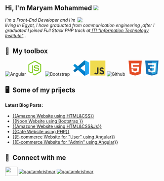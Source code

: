<h2>Hi, I'm Maryam Mohammed <img src="https://github.githubassets.com/images/mona-whisper.gif" height="24" /></h2>
<img align='right' src="https://user-images.githubusercontent.com/74038190/221352975-94759904-aa4c-4032-a8ab-b546efb9c478.gif" width="270" />

<p><em>I'm a Front-End Developer and I'm living in Egypt, I have graduated from communication engineering ,after I graduated I joined Full Stack PHP track at<a href="https://www.iti.gov.eg/iti/home"> ITI "Information Technology Institute"</a> . </em>

## 🧰 &nbsp;My toolbox

<img  src="https://upload.wikimedia.org/wikipedia/commons/thumb/c/cf/Angular_full_color_logo.svg/1200px-Angular_full_color_logo.svg.png" alt="Angular" width="50" height="50"/>&nbsp;<img  src="https://raw.githubusercontent.com/devicons/devicon/1119b9f84c0290e0f0b38982099a2bd027a48bf1/icons/nodejs/nodejs-plain.svg" alt="NodeJS" width="50" height="50"/> &nbsp;<img  src="https://upload.wikimedia.org/wikipedia/commons/thumb/b/b2/Bootstrap_logo.svg/1200px-Bootstrap_logo.svg.png" alt="Bootstrap" width="50" height="50"/> &nbsp;&nbsp;<img  src="https://raw.githubusercontent.com/devicons/devicon/1119b9f84c0290e0f0b38982099a2bd027a48bf1/icons/vscode/vscode-original.svg" alt="VSCode" width="50" height="50"/>&nbsp;<img src="https://raw.githubusercontent.com/devicons/devicon/1119b9f84c0290e0f0b38982099a2bd027a48bf1/icons/javascript/javascript-original.svg" alt="JavaScript" width="50" height="50"/>&nbsp;<img  src="https://github.com/CyrisXD/CyrisXD/raw/master/assets/Github.png" alt="Github"/> &nbsp;<img  src="https://raw.githubusercontent.com/devicons/devicon/1119b9f84c0290e0f0b38982099a2bd027a48bf1/icons/html5/html5-plain.svg" alt="HTML5" width="50" height="50"/>&nbsp;<img  src="https://raw.githubusercontent.com/devicons/devicon/1119b9f84c0290e0f0b38982099a2bd027a48bf1/icons/css3/css3-original.svg" alt="CSS3" width="50" height="50"/>


## 🖥 &nbsp;Some of my prijects
<h4> Latest Blog Posts: </h4>


  - [{{Amazone Website using HTML&CSS}}](https://maryam243.github.io/Amazon/)
  - [{{Noon Website using Bootstrap }}]( https://maryam243.github.io/noon/)
  - [{{Amazone Website using HTML&CSS&Js}}]( https://maryam243.github.io/AmazonJs/)
  - [{{Cafe Website using PHP}}](https://yuque.com/{{@root.namespace}}/{{slug}})
  - [{{E-commerce Website for "User" using Angular}}](https://yuque.com/{{@root.namespace}}/{{slug}})
  - [{{E-commerce Website for "Admin" using Angular}}](https://yuque.com/{{@root.namespace}}/{{slug}})



## 🔗 &nbsp;Connect with me
<p align="left">
<a  href = "mailto: mero.mohammed.2000@gmail.com" target="blank"><img align="center" src="https://upload.wikimedia.org/wikipedia/commons/thumb/7/7e/Gmail_icon_%282020%29.svg/800px-Gmail_icon_%282020%29.svg.png" height="30" width="40" /></a>
<a href="https://www.linkedin.com/in/maryam-mohammed-ibrahim-798b53254/" target="blank"><img align="center" src="https://raw.githubusercontent.com/rahuldkjain/github-profile-readme-generator/master/src/images/icons/Social/linked-in-alt.svg" alt="gautamkrishnar" height="30" width="40" /></a>
<a href="https://www.instagram.com/meroo_moh/?next=%2F" target="blank"><img align="center" src="https://raw.githubusercontent.com/rahuldkjain/github-profile-readme-generator/master/src/images/icons/Social/instagram.svg" alt="gautamkrishnar" height="30" width="40" /></a>



